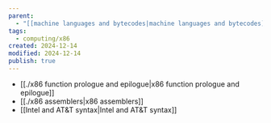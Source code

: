 ```yaml
---
parent:
  - "[[machine languages and bytecodes|machine languages and bytecodes]]"
tags:
  - computing/x86
created: 2024-12-14
modified: 2024-12-14
publish: true
---
```

- [[./x86 function prologue and epilogue|x86 function prologue and epilogue]]
- [[./x86 assemblers|x86 assemblers]]
- [[Intel and AT&T syntax|Intel and AT&T syntax]]

